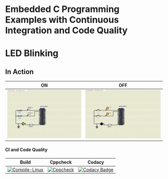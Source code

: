 # Embedded C Programming Examples with Continuous Integration and Code Quality

# LED Blinking 

## In Action

|ON|OFF|
|:--:|:--:|
|![ON](https://github.com/Ayush1146/Activity/blob/684806a6d65a35b8f6ecb3d37d2df82df04ece3f/simulation/ACTIVITY%20ON.png)|![OFF](https://github.com/Ayush1146/Activity/blob/cabb1e9b8a945b1b8aa7a0a5f0497e7eeb5ec8aa/simulation/ACTIVITY%20OFF.png)|

#### CI and Code Quality

|Build|Cppcheck|Codacy|
|:--:|:--:|:--:|
|[![Compile-Linux](https://github.com/Bharathgopal/Emb-C/actions/workflows/Compile.yml/badge.svg)](https://github.com/Bharathgopal/Emb-C/actions/workflows/Compile.yml)|[![Cppcheck](https://github.com/Bharathgopal/Emb-C/actions/workflows/CodeQulaity.yml/badge.svg)](https://github.com/Bharathgopal/Emb-C/actions/workflows/CodeQulaity.yml)|[![Codacy Badge](https://app.codacy.com/project/badge/Grade/643b7ca2b2dc4daba1e700c216bb87d9)](https://www.codacy.com/gh/Bharathgopal/Emb-C/dashboard?utm_source=github.com&amp;utm_medium=referral&amp;utm_content=Bharathgopal/Emb-C&amp;utm_campaign=Badge_Grade)|
